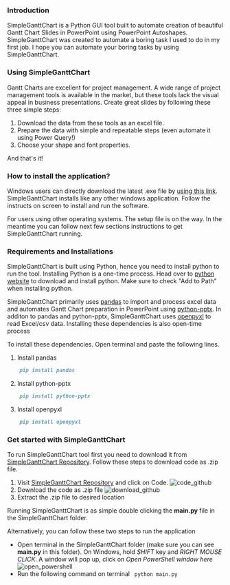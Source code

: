 ### Introduction

SimpleGanttChart is a Python GUI tool built to automate creation of beautiful Gantt Chart Slides in PowerPoint using PowerPoint Autoshapes. SimpleGanttChart was created to automate a boring task I used to do in my first job. I hope you can automate your boring tasks by using SimpleGanttChart.

### Using SimpleGanttChart

Gantt Charts are excellent for project management. A wide range of project management tools is available in the market, but these tools lack the visual appeal in business presentations. Create great  slides by following these three simple steps:

1. Download the data from these tools as an excel file. 
2. Prepare the data with simple and repeatable steps (even automate it using Power Query!)
3. Choose your shape and font properties.

And that's it!

### How to install the application?

Windows users can directly download the latest .exe file by [using this link](https://github.com/ndnag19/SimpleGanttChart/releases/download/v2.0/SimpleGanttChart.-.setup.exe).
SimpleGanttChart installs like any other windows application. Follow the instructs on screen to install and run the software.

For users using other operating systems. The setup file is on the way. In the meantime you can follow next few sections instructions to get SimpleGanttChart running.

### Requirements and Installations

SimpleGanttChart is built using Python, hence you need to install python to run the tool. Installing Python is a one-time process. Head over to [python website](https://www.python.org/downloads/) to download and install python. Make sure to check "Add to Path" when installing python.

SimpleGanttChart primarily uses [pandas](https://pandas.pydata.org/) to import and process excel data and automates Gantt Chart preparation in PowerPoint using [python-pptx](https://python-pptx.readthedocs.io/en/latest/index.html). In additon to pandas and python-pptx, SimpleGanttChart uses [openpyxl](https://openpyxl.readthedocs.io/en/stable/) to read Excel/csv data. Installing these dependencies is also open-time process

To install these dependencies. Open terminal and paste the following lines.

1. Install pandas
```markdown
    pip install pandas
```
2. Install python-pptx
```markdown
    pip install python-pptx
```
3. Install openpyxl
```markdown
    pip install openpyxl
```
### Get started with SimpleGanttChart

To run SimpleGanttChart tool first you need to download it from [SimpleGanttChart Repository](https://github.com/ndnag19/SimpleGanttChart). Follow these steps to download code as .zip file.
1. Visit [SimpleGanttChart Repository](https://github.com/ndnag19/SimpleGanttChart) and click on Code.
![code_github](https://user-images.githubusercontent.com/39146876/156887577-1460a2b6-7d17-4dc0-ae31-7cf29c01da39.png)
2. Download the code as .zip file
![download_github](https://user-images.githubusercontent.com/39146876/156887589-4d3bfdf4-c9b3-498e-b8d2-66838f65af54.png)
3. Extract the .zip file to desired location

Running SimpleGanttChart is as simple double clicking the **main.py** file in the SimpleGanttChart folder. 

Alternatively, you can follow these two steps to run the application
- Open terminal in the SimpleGanttChart folder (make sure you can see **main.py** in this folder). On Windows, hold _SHIFT_ key and _RIGHT MOUSE CLICK_. A window will pop up, click on _Open PowerShell window here_
![open_powershell](https://user-images.githubusercontent.com/39146876/156887568-f964d2fe-e0ef-4bce-9dea-1d82aef1c1e9.png)
- Run the following command on terminal ``` python main.py```
